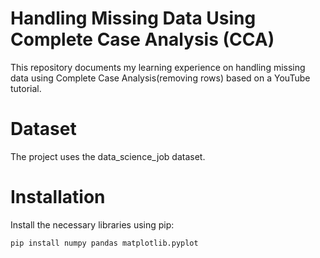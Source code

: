 # Handling Missing Data Using Complete Case Analysis (CCA)
This repository documents my learning experience on handling missing data using Complete Case Analysis(removing rows) based on a YouTube tutorial.

# Dataset
The project uses the data_science_job dataset.

# Installation
Install the necessary libraries using pip:
```bash
pip install numpy pandas matplotlib.pyplot
